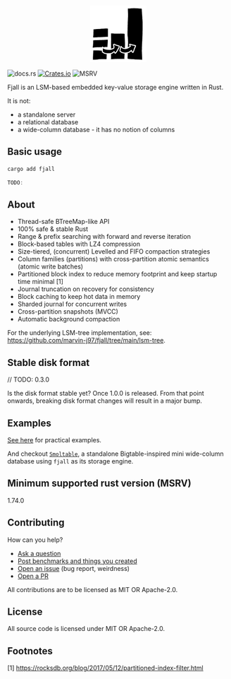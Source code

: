 <p align="center">
  <img src="/logo.png" height="128">
</p>
<p align="center>
  (temporary logo)
</p>

// TODO: 0.3.0

<!-- TODO: split CI pipelines, add badge here -->

[![docs.rs](https://img.shields.io/docsrs/fjall?color=green)](https://docs.rs/fjall)
[![Crates.io](https://img.shields.io/crates/v/fjall?color=blue)](https://crates.io/crates/fjall)
![MSRV](https://img.shields.io/badge/MSRV-1.74.0-blue)

Fjall is an LSM-based embedded key-value storage engine written in Rust.

It is not:

- a standalone server
- a relational database
- a wide-column database - it has no notion of columns

## Basic usage

```bash
cargo add fjall
```

```rs
TODO:
```

## About

- Thread-safe BTreeMap-like API
- 100% safe & stable Rust
- Range & prefix searching with forward and reverse iteration
- Block-based tables with LZ4 compression
- Size-tiered, (concurrent) Levelled and FIFO compaction strategies
- Column families (partitions) with cross-partition atomic semantics (atomic write batches)
- Partitioned block index to reduce memory footprint and keep startup time minimal [1]
- Journal truncation on recovery for consistency
- Block caching to keep hot data in memory
- Sharded journal for concurrent writes
- Cross-partition snapshots (MVCC)
- Automatic background compaction

For the underlying LSM-tree implementation, see: https://github.com/marvin-j97/fjall/tree/main/lsm-tree.

## Stable disk format

// TODO: 0.3.0

Is the disk format stable yet? Once 1.0.0 is released.
From that point onwards, breaking disk format changes will result
in a major bump.

## Examples

[See here](https://github.com/marvin-j97/fjall/tree/main/examples) for practical examples.

And checkout [`Smoltable`](https://github.com/marvin-j97/smoltable), a standalone Bigtable-inspired mini wide-column database using `fjall` as its storage engine.

## Minimum supported rust version (MSRV)

1.74.0

## Contributing

How can you help?

- [Ask a question](https://github.com/marvin-j97/fjall/discussions/new?category=q-a)
- [Post benchmarks and things you created](https://github.com/marvin-j97/fjall/discussions/new?category=show-and-tell)
- [Open an issue](https://github.com/marvin-j97/fjall/issues/new) (bug report, weirdness)
- [Open a PR](https://github.com/marvin-j97/fjall/compare)

All contributions are to be licensed as MIT OR Apache-2.0.

## License

All source code is licensed under MIT OR Apache-2.0.

## Footnotes

[1] https://rocksdb.org/blog/2017/05/12/partitioned-index-filter.html
